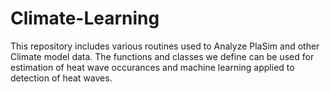# Climate-Learning

This repository includes various routines used to Analyze PlaSim and other Climate model data. The functions and classes we define can be used for estimation of heat wave occurances and machine learning applied to detection of heat waves.
